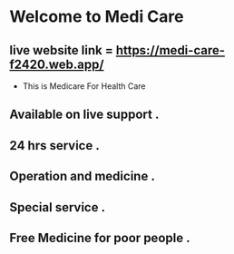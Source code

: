 # Welcome to Medi Care

## live website link = https://medi-care-f2420.web.app/
 * This is Medicare For Health Care

## Available on live support .
## 24 hrs service .
## Operation and medicine .
## Special service .
## Free Medicine for poor people .

